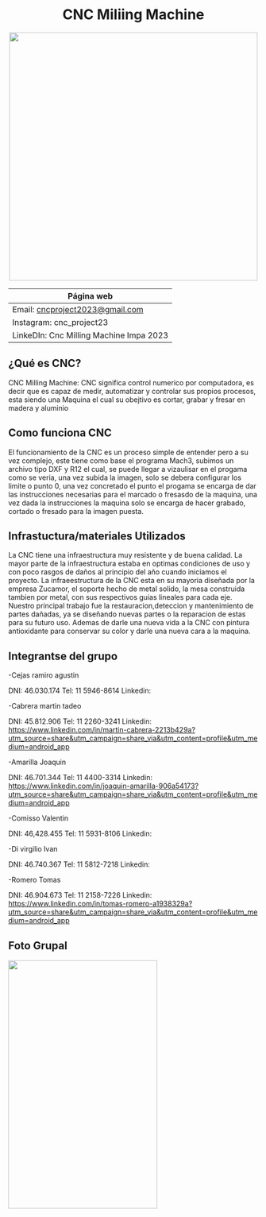 <div align="center">

# CNC Miliing Machine 

<img src="https://github.com/impatrq/cnc_drawing_machine/assets/80332714/10fa44ac-2ca6-4f08-a3e7-41fa109fd18a" height="500" width="500" />

<div align="left">

| Página web |
|------------|
|Email: cncproject2023@gmail.com |
|Instagram: cnc_project23 |
|LinkeDIn: Cnc Milling Machine Impa 2023 |



## ¿Qué es CNC?

CNC Milling Machine: CNC significa control numerico por computadora, es decir que es capaz de medir, automatizar y controlar sus propios procesos, esta siendo una Maquina el cual su obejtivo es cortar, grabar y fresar en madera y aluminio

## Como funciona CNC

El funcionamiento de la CNC es un proceso simple de entender pero a su vez complejo, este tiene como base el programa Mach3, subimos un archivo tipo DXF y R12 el cual, se puede llegar a vizaulisar en el progama como se veria, una vez subida la imagen, solo se debera configurar los limite o punto 0, una vez concretado el punto el progama se encarga de dar las instrucciones necesarias para el marcado o fresasdo de la maquina, una vez dada la instrucciones la maquina solo se encarga de hacer grabado, cortado o fresado para la imagen puesta.

## Infrastuctura/materiales Utilizados 

La CNC tiene una infraestructura muy resistente y de buena calidad. La mayor parte de la infraestructura estaba en optimas condiciones de uso y con poco rasgos de daños al principio del año cuando iniciamos el proyecto.
La infraeestructura de la CNC esta en su mayoria diseñada por la empresa Zucamor, el soporte hecho de metal solido, la mesa construida tambien por metal, con sus respectivos guias lineales para cada eje.
Nuestro principal trabajo fue la restauracion,deteccion y mantenimiento de partes dañadas, ya se diseñando nuevas partes o la reparacion de estas para su futuro uso. Ademas de darle una nueva vida a la CNC con pintura antioxidante para conservar su color y darle una nueva cara a la maquina.


## Integrantse del grupo 

-Cejas ramiro agustin

DNI: 46.030.174 
Tel: 11 5946-8614
Linkedin: 

-Cabrera martin tadeo 

DNI: 45.812.906 
Tel: 11 2260-3241
Linkedin:
https://www.linkedin.com/in/martin-cabrera-2213b429a?utm_source=share&utm_campaign=share_via&utm_content=profile&utm_medium=android_app

-Amarilla Joaquin 

DNI: 46.701.344 
Tel: 11 4400-3314
Linkedin: https://www.linkedin.com/in/joaquin-amarilla-906a54173?utm_source=share&utm_campaign=share_via&utm_content=profile&utm_medium=android_app

-Comisso Valentin

DNI: 46,428.455 
Tel:  11 5931-8106
Linkedin:

-Di virgilio Ivan

DNI: 46.740.367 
Tel: 11 5812-7218
Linkedin:

-Romero Tomas 

DNI: 46.904.673 
Tel: 11 2158-7226
Linkedin: https://www.linkedin.com/in/tomas-romero-a1938329a?utm_source=share&utm_campaign=share_via&utm_content=profile&utm_medium=android_app


## Foto Grupal


<img src="https://github.com/impatrq/cnc_drawing_machine/assets/80334283/31250d30-3c48-4abb-8e82-f4142d00d6dd" height="500" width="300" />
